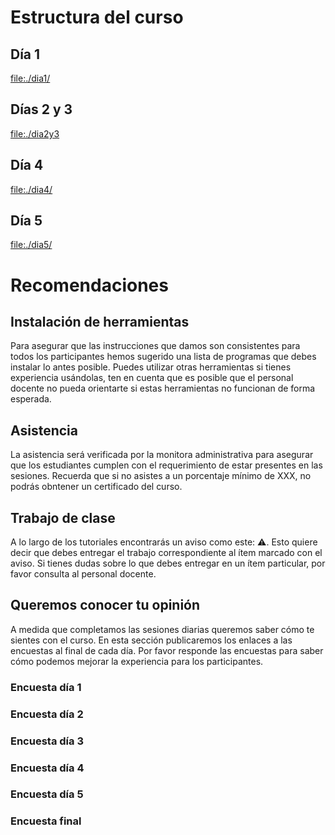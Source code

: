 ---
---

# Estructura del curso

## Día 1

[file:./dia1/](./dia1/)

## Días 2 y 3

[file:./dia2y3](./dia2y3)

## Día 4

[file:./dia4/](./dia4/)

## Día 5

[file:./dia5/](./dia5/)

# Recomendaciones

## Instalación de herramientas

Para asegurar que las instrucciones que damos son consistentes para
todos los participantes hemos sugerido una lista de programas que debes
instalar lo antes posible. Puedes utilizar otras herramientas si tienes
experiencia usándolas, ten en cuenta que es posible que el personal
docente no pueda orientarte si estas herramientas no funcionan de forma
esperada.

## Asistencia

La asistencia será verificada por la monitora administrativa para
asegurar que los estudiantes cumplen con el requerimiento de estar
presentes en las sesiones. Recuerda que si no asistes a un porcentaje
mínimo de XXX, no podrás obntener un certificado del curso.

## Trabajo de clase

A lo largo de los tutoriales encontrarás un aviso como este: :warning:.
Esto quiere decir que debes entregar el trabajo correspondiente al ítem
marcado con el aviso. Si tienes dudas sobre lo que debes entregar en un
ítem particular, por favor consulta al personal docente.

## Queremos conocer tu opinión

A medida que completamos las sesiones diarias queremos saber cómo te
sientes con el curso. En esta sección publicaremos los enlaces a las
encuestas al final de cada día. Por favor responde las encuestas para
saber cómo podemos mejorar la experiencia para los participantes.

### Encuesta día 1

### Encuesta día 2

### Encuesta día 3

### Encuesta día 4

### Encuesta día 5

### Encuesta final
